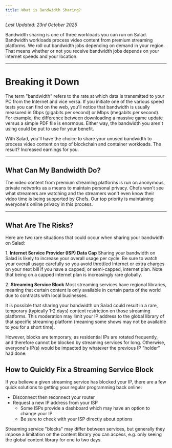 ```yaml
---
title: What is Bandwidth Sharing?
---
```


_Last Updated: 23rd October 2025_

Bandwidth sharing is one of three workloads you can run on Salad. Bandwidth workloads process video content from premium
streaming platforms. We roll out bandwidth jobs depending on demand in your region. That means whether or not you
receive bandwidth jobs depends on your internet speeds and your location.

---

# Breaking it Down

The term "bandwidth" refers to the rate at which data is transmitted to your PC from the Internet and vice versa. If you
initiate one of the various speed tests you can find on the web, you'll notice that bandwidth is usually measured in
Gbps (gigabits per second) or Mbps (megabits per second). For example, the difference between downloading a massive game
update versus a simple PDF file is enormous. Either way, the bandwidth you aren't using could be put to use for your
benefit.

With Salad, you'll have the choice to share your unused bandwidth to process video content on top of blockchain and
container workloads. The result? Increased earnings for you.

---

## **What Can My Bandwidth Do?**

The video content from premium streaming platforms is run on anonymous, private networks as a means to maintain personal
privacy. Chefs won't see what streamers are watching and the streamers won't even know their video time is being
supported by Chefs. Our top priority is maintaining everyone's online privacy in this process.

---

## **What Are The Risks?**

Here are two rare situations that could occur when sharing your bandwidth on Salad:

1\. **Internet Service Provider (ISP) Data Cap** Sharing your bandwidth on Salad is likely to increase your overall
usage per cycle. Be sure to watch your overall usage carefully so you avoid throttled Internet or extra charges on your
next bill if you have a capped, or semi-capped, internet plan. Note that being on a capped internet plan is increasingly
rare globally.

2\. **Streaming Service Block** Most streaming services have regional libraries, meaning that certain content is only
available in certain parts of the world due to contracts with local businesses.

It is possible that sharing your bandwidth on Salad could result in a rare, temporary (typically 1-2 days) content
restriction on those streaming platforms. This moderation may limit your IP address to the global library of that
specific streaming platform (meaning some shows may not be available to you for a short time).

However, blocks are temporary, as residential IPs are rotated frequently, and therefore cannot be blocked by streaming
services for long. Otherwise, everyone's IP(s) would be impacted by whatever the previous IP "holder" had done.

## **How to Quickly Fix a Streaming Service Block**

If you believe a given streaming service has blocked your IP, there are a few quick solutions to getting your regular
programming back online:

- Disconnect then reconnect your router
- Request a new IP address from your ISP
  - Some ISPs provide a dashboard which may have an option to change your IP
  - Be sure to check with your ISP directly about options

Streaming service "blocks" may differ between services, but generally they impose a limitation on the content library
you can access, e.g. only seeing the global content library for one to two days.
